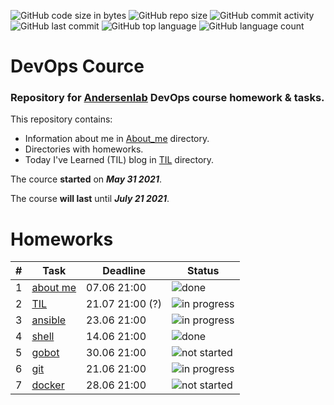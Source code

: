 ![GitHub code size in bytes](https://img.shields.io/github/languages/code-size/MikeKozhevnikov/devops-cource)
![GitHub repo size](https://img.shields.io/github/repo-size/MikeKozhevnikov/devops-cource)
![GitHub commit activity](https://img.shields.io/github/commit-activity/m/MikeKozhevnikov/devops-cource)
![GitHub last commit](https://img.shields.io/github/last-commit/MikeKozhevnikov/devops-cource)
![GitHub top language](https://img.shields.io/github/languages/top/MikeKozhevnikov/devops-cource)
![GitHub language count](https://img.shields.io/github/languages/count/MikeKozhevnikov/devops-cource)

# DevOps Cource

### Repository for [Andersenlab](https://www.andersenlab.com/) DevOps course homework &amp; tasks.

This repository contains:

- Information about me in [About_me](https://github.com/MikeKozhevnikov/devops-cource/tree/main/About_me) directory.
- Directories with homeworks.
- Today I've Learned (TIL) blog in [TIL](https://github.com/MikeKozhevnikov/devops-cource/tree/main/TIL) directory.

The cource **started** on ***May 31 2021***.

The course **will last** until ***July 21 2021***.

# Homeworks

| # | Task  | Deadline |Status|
|---|-------|----------|------|
| 1 | [about me](https://github.com/MikeKozhevnikov/devops-cource/tree/main/About_me)| 07.06 21:00 | ![done](https://img.shields.io/badge/-done-brightgreen) |
| 2 | [TIL](https://github.com/MikeKozhevnikov/devops-cource/tree/main/TIL)  | 21.07 21:00 (?)  | ![in progress](https://img.shields.io/badge/-in%20progress-blue) |
| 3 | [ansible](https://github.com/MikeKozhevnikov/devops-cource/tree/main/ansible)  | 23.06 21:00|![in progress](https://img.shields.io/badge/-in%20progress-blue)|
| 4 | [shell](https://github.com/MikeKozhevnikov/devops-cource/tree/main/shell)  | 14.06 21:00|![done](https://img.shields.io/badge/-done-brightgreen)|
| 5 | [gobot](https://github.com/MikeKozhevnikov/devops-cource/tree/main/gobot)  | 30.06 21:00|![not started](https://img.shields.io/badge/-not%20started-red)|
| 6 | [git](https://github.com/MikeKozhevnikov/devops-cource/tree/main/git)  | 21.06 21:00|![in progress](https://img.shields.io/badge/-in%20progress-blue)|
| 7 | [docker](https://github.com/MikeKozhevnikov/devops-cource/tree/main/docker)  | 28.06 21:00|![not started](https://img.shields.io/badge/-not%20started-red)|